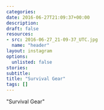 ```yaml
---
categories:
date: 2016-06-27T21:09:37+00:00
description:
draft: false
resources:
- src: 2016-06-27_21-09-37_UTC.jpg
  name: "header"
layout: instagram
options:
  unlisted: false
stories:
subtitle:
title: "Survival Gear"
tags: []
---
```


"Survival Gear"
